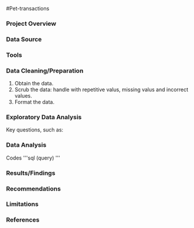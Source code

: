 #Pet-transactions

### Project Overview

### Data Source

### Tools

### Data Cleaning/Preparation
1. Obtain the data.
2. Scrub the data: handle with repetitive valus, missing valus and incorrect values.
3. Format the data.

### Exploratory Data Analysis
Key questions, such as:


### Data Analysis
Codes
'''sql
(query)
'''

### Results/Findings


### Recommendations

### Limitations

### References
